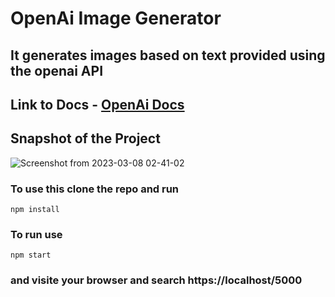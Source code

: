 # OpenAi Image Generator

## It generates images based on text provided using the openai API

## Link to Docs - [OpenAi Docs](https://platform.openai.com/docs/guides/images)

## Snapshot of the Project

![Screenshot from 2023-03-08 02-41-02](https://user-images.githubusercontent.com/56152715/223553871-222d0424-bf0d-48d6-a7de-cf291f0ec68c.png)

### To use this clone the repo and run

```console
npm install
```

### To run use

```console
npm start
```

### and visite your browser and search https://localhost/5000

